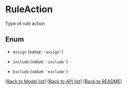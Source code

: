 # RuleAction

Type of rule action

## Enum

* `Assign` (value: `'assign'`)

* `Include` (value: `'include'`)

* `Exclude` (value: `'exclude'`)

[[Back to Model list]](../README.md#documentation-for-models) [[Back to API list]](../README.md#documentation-for-api-endpoints) [[Back to README]](../README.md)
